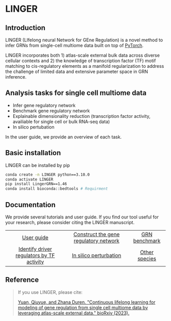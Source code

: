 # LINGER
## Introduction
LINGER (LIfelong neural Network for GEne Regulation) is a novel method to infer GRNs from single-cell multiome data built on top of [PyTorch](https://pytorch.org/).

LINGER incorporates both 1) atlas-scale external bulk data across diverse cellular contexts and 2) the knowledge of transcription factor (TF) motif matching to cis-regulatory elements as a manifold regularization to address the challenge of limited data and extensive parameter space in GRN inference.
## Analysis tasks for single cell multiome data
- Infer gene regulatory network
- Benchmark gene regulatory network
- Explainable dimensionality reduction (transcription factor activity, availiable for single cell or bulk RNA-seq data)
- In silico pertubation

In the user guide, we provide an overview of each task. 
## Basic installation
LINGER can be installed by pip
```sh
conda create -n LINGER python==3.10.0
conda activate LINGER
pip install LingerGRN==1.46
conda install bioconda::bedtools # Requirment
```
## Documentation

We provide several tutorials and user guide. If you find our tool useful for your research, please consider citing the LINGER manuscript.

|                           |                           |                           |
|:-------------------------:|:-------------------------:|:-------------------------:|
| [User guide](https://github.com/Durenlab/LINGER/blob/main/docs/User_guide.md) | [Construct the gene regulatory network](https://github.com/Durenlab/LINGER/blob/main/docs/PBMC.md) | [GRN benchmark](https://github.com/Durenlab/LINGER/blob/main/docs/Benchmark.md) |
| [Identify driver regulators by TF activity](https://github.com/Durenlab/LINGER/blob/main/docs/TFactivity.md) | [In silico perturbation](https://github.com/Durenlab/LINGER/blob/main/docs/perturb.md) | [Other species](https://github.com/Durenlab/LINGER/blob/main/docs/scNN.md) |
    

## Reference
> If you use LINGER, please cite:
> 
> [Yuan, Qiuyue, and Zhana Duren. "Continuous lifelong learning for modeling of gene regulation from single cell multiome data by leveraging atlas-scale external data." bioRxiv (2023).](https://www.ncbi.nlm.nih.gov/pmc/articles/PMC10418251/)
